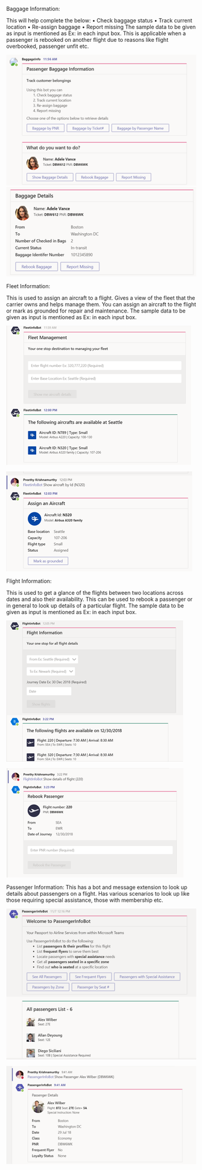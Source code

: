 Baggage Information:

This will help complete the below:
•	Check baggage status
•	Track current location
•	Re-assign baggage
•	Report missing
The sample data to be given as input is mentioned as Ex: in each input box.  This is applicable when a passenger is rebooked on another flight due to reasons like flight overbooked, 
passenger unfit etc. 

![1](Images/1.png)
![1](Images/2.png)




 

Fleet Information:

This is used to assign an aircraft to a flight. Gives a view of the fleet that the carrier owns and helps manage them.  You can assign an aircraft to the flight or mark as grounded for repair and maintenance. The sample data to be given as input is mentioned as Ex: in each input box.

 
![1](Images/3.png)

![1](Images/4.png)
 




Flight Information:

This is used to get a glance of the flights between two locations across dates and also their availability. This can be used to rebook a passenger or in general to look up details of a particular flight. The sample data to be given as input is mentioned as Ex: in each input box. 

 
![1](Images/5.png)

![1](Images/6.png)
 



Passenger Information:
This has a bot and message extension to look up details about passengers on a flight. Has various scenarios to look up like those requiring special assistance, those with membership etc. 

 
 
![1](Images/7.png)

![1](Images/8.png)
